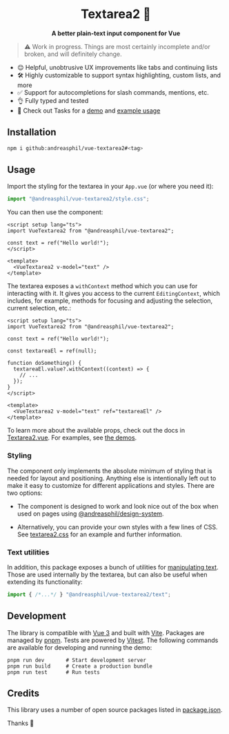 <h1 align="center">
  Textarea2 🪼
</h1>

<p align="center">
  <strong>A better plain-text input component for Vue</strong>
</p>

> ⚠️ Work in progress. Things are most certainly incomplete and/or broken, and will definitely change.

- 😌 Helpful, unobtrusive UX improvements like tabs and continuing lists
- 🛠️ Highly customizable to support syntax highlighting, custom lists, and more
- ✅ Support for autocompletions for slash commands, mentions, etc.
- 👌 Fully typed and tested
- 🛝 Check out Tasks for a [demo](https://tasks.a13i.dev) and [example usage](https://github.com/andreasphil/tasks)

## Installation

```sh
npm i github:andreasphil/vue-textarea2#<tag>
```

## Usage

Import the styling for the textarea in your `App.vue` (or where you need it):

```ts
import "@andreasphil/vue-textarea2/style.css";
```

You can then use the component:

```vue
<script setup lang="ts">
import VueTextarea2 from "@andreasphil/vue-textarea2";

const text = ref("Hello world!");
</script>

<template>
  <VueTextarea2 v-model="text" />
</template>
```

The textarea exposes a `withContext` method which you can use for interacting with it. It gives you access to the current `EditingContext`, which includes, for example, methods for focusing and adjusting the selection, current selection, etc.:

```vue
<script setup lang="ts">
import VueTextarea2 from "@andreasphil/vue-textarea2";

const text = ref("Hello world!");

const textareaEl = ref(null);

function doSomething() {
  textareaEl.value?.withContext((context) => {
    // ...
  });
}
</script>

<template>
  <VueTextarea2 v-model="text" ref="textareaEl" />
</template>
```

To learn more about the available props, check out the docs in [Textarea2.vue](./src/components/Textarea2.vue). For examples, see [the demos](./src/demo).

### Styling

The component only implements the absolute minimum of styling that is needed for layout and positioning. Anything else is intentionally left out to make it easy to customize for different applications and styles. There are two options:

- The component is designed to work and look nice out of the box when used on pages using [@andreasphil/design-system](https://github.com/andreasphil/design-system).

- Alternatively, you can provide your own styles with a few lines of CSS. See [textarea2.css](./src/assets/textarea2.css) for an example and further information.

### Text utilities

In addition, this package exposes a bunch of utilities for [manipulating text](./src/lib/text.ts). Those are used internally by the textarea, but can also be useful when extending its functionality:

```ts
import { /*...*/ } "@andreasphil/vue-textarea2/text";
```

## Development

The library is compatible with [Vue 3](https://vuejs.org) and built with [Vite](https://vitejs.dev). Packages are managed by [pnpm](https://pnpm.io). Tests are powered by [Vitest](https://vitest.dev). The following commands are available for developing and running the demo:

```
pnpm run dev       # Start development server
pnpm run build     # Create a production bundle
pnpm run test      # Run tests
```

## Credits

This library uses a number of open source packages listed in [package.json](package.json).

Thanks 🙏

